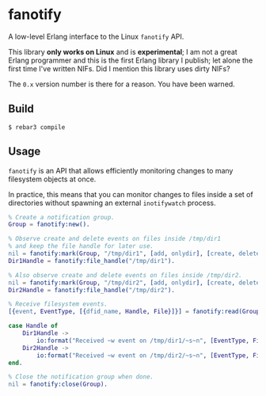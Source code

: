 # fanotify

A low-level Erlang interface to the Linux `fanotify` API.

This library **only works on Linux** and is **experimental**; I am not a great Erlang
programmer and this is the first Erlang library I publish; let alone the first time
I've written NIFs. Did I mention this library uses dirty NIFs?

The `0.x` version number is there for a reason. You have been warned.

## Build

```shell
$ rebar3 compile
```

## Usage

`fanotify` is an API that allows efficiently monitoring changes to many filesystem objects at once.

In practice, this means that you can monitor changes to files inside a set of directories
without spawning an external `inotifywatch` process.

```erlang
% Create a notification group.
Group = fanotify:new().

% Observe create and delete events on files inside /tmp/dir1
% and keep the file handle for later use.
nil = fanotify:mark(Group, "/tmp/dir1", [add, onlydir], [create, delete, ondir, event_on_child]).
Dir1Handle = fanotify:file_handle("/tmp/dir1").

% Also observe create and delete events on files inside /tmp/dir2.
nil = fanotify:mark(Group, "/tmp/dir2", [add, onlydir], [create, delete, ondir, event_on_child]).
Dir2Handle = fanotify:file_handle("/tmp/dir2").

% Receive filesystem events.
[{event, EventType, [{dfid_name, Handle, File}]}] = fanotify:read(Group).

case Handle of
    Dir1Handle ->
        io:format("Received ~w event on /tmp/dir1/~s~n", [EventType, File]);
    Dir2Handle ->
        io:format("Received ~w event on /tmp/dir2/~s~n", [EventType, File])
end.

% Close the notification group when done.
nil = fanotify:close(Group).
```
